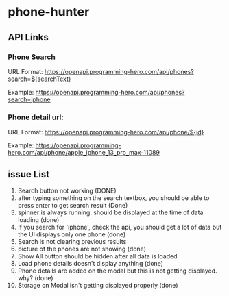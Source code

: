 # phone-hunter

## API Links

### Phone Search
URL Format: https://openapi.programming-hero.com/api/phones?search=${searchText}

Example: https://openapi.programming-hero.com/api/phones?search=iphone


### Phone detail url:
URL Format: https://openapi.programming-hero.com/api/phone/${id}


Example: https://openapi.programming-hero.com/api/phone/apple_iphone_13_pro_max-11089


## issue List
1. Search button not working          (DONE)
2. after typing something on the search textbox, you should be able to press enter to get search result                (Done)
3. spinner is always running. should be displayed at the time of data loading   (done)
4. If you search for 'iphone', check the api, you should get a lot of data but the UI displays only one phone          (done)
5. Search is not clearing previous results
6. picture of the phones are not showing        (done)
7. Show All button should be hidden after all data is loaded
8. Load phone details doesn't display anything    (done)
9. Phone details are added on the modal but this is not getting displayed. why?  (done)
10. Storage on Modal isn't getting displayed properly  (done)
